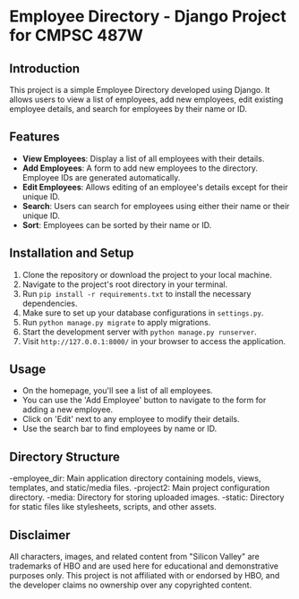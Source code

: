 # Employee Directory - Django Project for CMPSC 487W

## Introduction
This project is a simple Employee Directory developed using Django. It allows users to view a list of employees, add new employees, edit existing employee details, and search for employees by their name or ID.

## Features
- **View Employees**: Display a list of all employees with their details.
- **Add Employees**: A form to add new employees to the directory. Employee IDs are generated automatically.
- **Edit Employees**: Allows editing of an employee's details except for their unique ID.
- **Search**: Users can search for employees using either their name or their unique ID.
- **Sort**: Employees can be sorted by their name or ID.

## Installation and Setup
1. Clone the repository or download the project to your local machine.
2. Navigate to the project's root directory in your terminal.
3. Run `pip install -r requirements.txt` to install the necessary dependencies.
4. Make sure to set up your database configurations in `settings.py`.
5. Run `python manage.py migrate` to apply migrations.
6. Start the development server with `python manage.py runserver`.
7. Visit `http://127.0.0.1:8000/` in your browser to access the application.

## Usage
- On the homepage, you'll see a list of all employees.
- You can use the 'Add Employee' button to navigate to the form for adding a new employee.
- Click on 'Edit' next to any employee to modify their details.
- Use the search bar to find employees by name or ID.

## Directory Structure
-employee_dir: Main application directory containing models, views, templates, and static/media files.
-project2: Main project configuration directory.
-media: Directory for storing uploaded images.
-static: Directory for static files like stylesheets, scripts, and other assets.


## Disclaimer
All characters, images, and related content from "Silicon Valley" are trademarks of HBO and are used here for educational and demonstrative purposes only. This project is not affiliated with or endorsed by HBO, and the developer claims no ownership over any copyrighted content.



